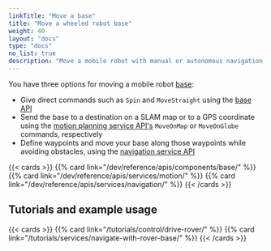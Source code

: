 ```yaml
---
linkTitle: "Move a base"
title: "Move a wheeled robot base"
weight: 40
layout: "docs"
type: "docs"
no_list: true
description: "Move a mobile robot with manual or autonomous navigation."
---
```


You have three options for moving a mobile robot [base](/operate/reference/components/base/):

- Give direct commands such as `Spin` and `MoveStraight` using the [base API](/dev/reference/apis/components/base/)
- Send the base to a destination on a SLAM map or to a GPS coordinate using the [motion planning service API's](/dev/reference/apis/services/motion/) `MoveOnMap` or `MoveOnGlobe` commands, respectively
- Define waypoints and move your base along those waypoints while avoiding obstacles, using the [navigation service API](/dev/reference/apis/services/navigation)

{{< cards >}}
{{% card link="/dev/reference/apis/components/base/" %}}
{{% card link="/dev/reference/apis/services/motion/" %}}
{{% card link="/dev/reference/apis/services/navigation/" %}}
{{< /cards >}}

## Tutorials and example usage

{{< cards >}}
{{% card link="/tutorials/control/drive-rover/" %}}
{{% card link="/tutorials/services/navigate-with-rover-base/" %}}
{{< /cards >}}
